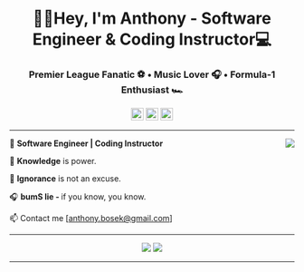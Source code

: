 <div align="center">
  <h1>👋🏻Hey, I'm Anthony - Software Engineer & Coding Instructor💻</h1>
</div>

<div align="center">
  <h3>Premier League Fanatic ⚽ • Music Lover 🎧 • Formula-1 Enthusiast 🏎️ </h3>
</div>

<div align="center">
  <a href="#"><img src='https://api.visitorbadge.io/api/visitors?path=https%3A%2F%2Fgithub.com%2FanthonyBosek&countColor=%232ccce4&style=flat' height='22'></a>
  <a href="#"><img src='https://img.shields.io/github/followers/anthonyBosek?label=Followers&style=social' height='22'></a>
  <a href="#"><img src='https://img.shields.io/github/stars/anthonyBosek?style=social&label=Stars' height='22'></a>
</div>

---

<a href="#"><img src="https://github-readme-stats-sigma-five.vercel.app/api?username=anthonyBosek&count_private=true&show_icons=true&theme=dracula" align="right"></a>

💼 <b>Software Engineer | Coding Instructor</b>

🌱 <b>Knowledge</b> is power.

🚫 <b>Ignorance</b> is not an excuse.

🎧 <b>bumS lie - </b> if you know, you know.

📫 Contact me [anthony.bosek@gmail.com]

---

<p align="center">
  <a href="#"><img src="https://skillicons.dev/icons?i=,py,,flask,,postgres,,mysql,,react,,d3,,nodejs,,express,,mongodb,&perline=19&theme=dark" /></a>
  <a href="#"><img src="https://skillicons.dev/icons?i=,linux,,ubuntu,,vite,,github,,bash,,vscode,,graphql,,tailwind,,materialui,&perline=19&theme=dark" /></a>
</p>

---
<!--
<h1 align='center'>
  <a href="#"><img src="https://github-profile-summary-cards.vercel.app/api/cards/profile-details?username=anthonyBosek&count_private=true&theme=dracula" /></a>
</h1>

<h1 align='center'>
  <a href="#"><img src="https://github-readme-streak-stats.herokuapp.com/?user=anthonyBosek&theme=dracula" /></a>
</h1>
<h1 align='center'>
  <a href="#"><img src="https://github-readme-stats-sigma-five.vercel.app/api/top-langs/?username=anthonyBosek&layout=compact&langs_count=4&hide=procfile&theme=dracula" /></a>
</h1>
<p align='center'>
  <a href="#"><img src="https://github-profile-trophy.vercel.app/?username=anthonyBosek&column=4&margin-w=25&theme=dracula&title=Repositories,Reviews,PullRequest,Commits" /></a>
</p>

---
-->
